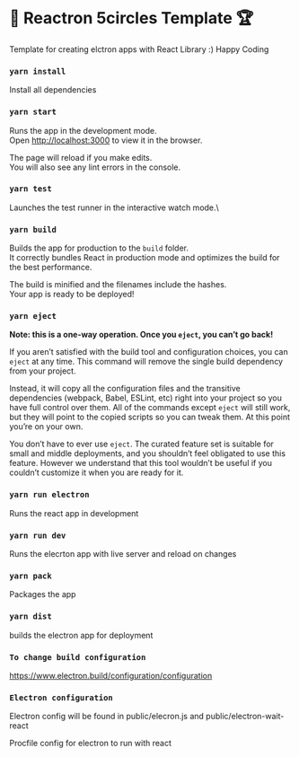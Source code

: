 # 🚀 Reactron 5circles Template 🏆

Template for creating elctron apps with React Library :) Happy Coding

### `yarn install`

Install all dependencies

### `yarn start`

Runs the app in the development mode.\
Open [http://localhost:3000](http://localhost:3000) to view it in the browser.

The page will reload if you make edits.\
You will also see any lint errors in the console.

### `yarn test`

Launches the test runner in the interactive watch mode.\

### `yarn build`

Builds the app for production to the `build` folder.\
It correctly bundles React in production mode and optimizes the build for the best performance.

The build is minified and the filenames include the hashes.\
Your app is ready to be deployed!

### `yarn eject`

**Note: this is a one-way operation. Once you `eject`, you can’t go back!**

If you aren’t satisfied with the build tool and configuration choices, you can `eject` at any time. This command will remove the single build dependency from your project.

Instead, it will copy all the configuration files and the transitive dependencies (webpack, Babel, ESLint, etc) right into your project so you have full control over them. All of the commands except `eject` will still work, but they will point to the copied scripts so you can tweak them. At this point you’re on your own.

You don’t have to ever use `eject`. The curated feature set is suitable for small and middle deployments, and you shouldn’t feel obligated to use this feature. However we understand that this tool wouldn’t be useful if you couldn’t customize it when you are ready for it.

### `yarn run electron`

Runs the react app in development

### `yarn run dev`

Runs the elecrton app with live server and reload on changes

### `yarn pack`

Packages the app

### `yarn dist`

builds the electron app for deployment

### `To change build configuration`

https://www.electron.build/configuration/configuration

### `Electron configuration`

Electron config will be found in public/elecron.js and public/electron-wait-react

Procfile config for electron to run with react
